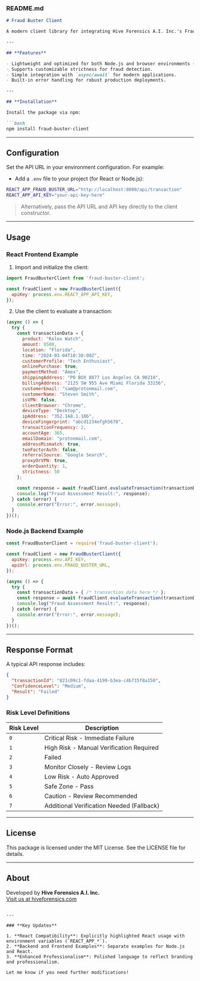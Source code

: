 ### **README.md**

```markdown
# Fraud Buster Client

A modern client library for integrating Hive Forensics A.I. Inc.'s Fraud Buster API into your Node.js or React projects. This package provides a simple and efficient way to connect to the API, submit transaction details, and receive real-time risk assessments.

---

## **Features**

- Lightweight and optimized for both Node.js and browser environments (React compatible).
- Supports customizable strictness for fraud detection.
- Simple integration with `async/await` for modern applications.
- Built-in error handling for robust production deployments.

---

## **Installation**

Install the package via npm:

```bash
npm install fraud-buster-client
```

---

## **Configuration**

Set the API URL in your environment configuration. For example:

- Add a `.env` file to your project (for React or Node.js):

```bash
REACT_APP_FRAUD_BUSTER_URL="http://localhost:8000/api/transaction"
REACT_APP_API_KEY="your-api-key-here"
```

> Alternatively, pass the API URL and API key directly to the client constructor.

---

## **Usage**

### **React Frontend Example**

1. Import and initialize the client:

```javascript
import FraudBusterClient from 'fraud-buster-client';

const fraudClient = new FraudBusterClient({
  apiKey: process.env.REACT_APP_API_KEY,
});
```

2. Use the client to evaluate a transaction:

```javascript
(async () => {
  try {
    const transactionData = {
      product: "Rolex Watch",
      amount: 9500,
      location: "Florida",
      time: "2024-03-04T10:30:00Z",
      customerProfile: "Tech Enthusiast",
      onlinePurchase: true,
      paymentMethod: "Amex",
      shippingAddress: "PO BOX 8877 Los Angeles CA 90210",
      billingAddress: "2125 SW 955 Ave Miami Florida 33156",
      customerEmail: "sam@protonmail.com",
      customerName: "Steven Smith",
      isVPN: false,
      clientBrowser: "Chrome",
      deviceType: "Desktop",
      ipAddress: "352.168.1.186",
      deviceFingerprint: "abcd1234efgh5678",
      transactionFrequency: 2,
      accountAge: 365,
      emailDomain: "protonmail.com",
      addressMismatch: true,
      twoFactorAuth: false,
      referralSource: "Google Search",
      proxyOrVPN: true,
      orderQuantity: 1,
      strictness: 50
    };

    const response = await fraudClient.evaluateTransaction(transactionData);
    console.log("Fraud Assessment Result:", response);
  } catch (error) {
    console.error("Error:", error.message);
  }
})();
```

### **Node.js Backend Example**

```javascript
const FraudBusterClient = require('fraud-buster-client');

const fraudClient = new FraudBusterClient({
  apiKey: process.env.API_KEY,
  apiUrl: process.env.FRAUD_BUSTER_URL,
});

(async () => {
  try {
    const transactionData = { /* transaction data here */ };
    const response = await fraudClient.evaluateTransaction(transactionData);
    console.log("Fraud Assessment Result:", response);
  } catch (error) {
    console.error("Error:", error.message);
  }
})();
```

---

## **Response Format**

A typical API response includes:

```json
{
  "transactionId": "821c09c1-fdaa-4199-b3ea-c4b715f8a150",
  "ConfidenceLevel": "Medium",
  "Result": "Failed"
}
```

### **Risk Level Definitions**

| **Risk Level** | **Description**                           |
|-----------------|-------------------------------------------|
| `0`            | Critical Risk - Immediate Failure         |
| `1`            | High Risk - Manual Verification Required  |
| `2`            | Failed                                    |
| `3`            | Monitor Closely - Review Logs             |
| `4`            | Low Risk - Auto Approved                  |
| `5`            | Safe Zone - Pass                          |
| `6`            | Caution - Review Recommended              |
| `7`            | Additional Verification Needed (Fallback) |

---

## **License**

This package is licensed under the MIT License. See the LICENSE file for details.

---

## **About**

Developed by **Hive Forensics A.I. Inc.**  
[Visit us at hiveforensics.com](https://hiveforensics.com)
```

---

### **Key Updates**

1. **React Compatibility**: Explicitly highlighted React usage with environment variables (`REACT_APP_*`).
2. **Backend and Frontend Examples**: Separate examples for Node.js and React.
3. **Enhanced Professionalism**: Polished language to reflect branding and professionalism.

Let me know if you need further modifications!